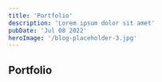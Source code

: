 ```yaml
---
title: 'Portfolio'
description: 'Lorem ipsum dolor sit amet'
pubDate: 'Jul 08 2022'
heroImage: '/blog-placeholder-3.jpg'
---
```


## Portfolio